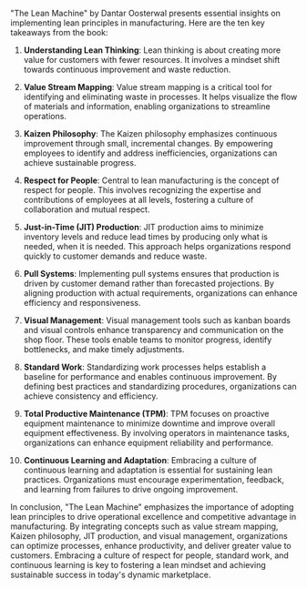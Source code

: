 "The Lean Machine" by Dantar Oosterwal presents essential insights on implementing lean principles in manufacturing. Here are the ten key takeaways from the book:

1. **Understanding Lean Thinking**: Lean thinking is about creating more value for customers with fewer resources. It involves a mindset shift towards continuous improvement and waste reduction.

2. **Value Stream Mapping**: Value stream mapping is a critical tool for identifying and eliminating waste in processes. It helps visualize the flow of materials and information, enabling organizations to streamline operations.

3. **Kaizen Philosophy**: The Kaizen philosophy emphasizes continuous improvement through small, incremental changes. By empowering employees to identify and address inefficiencies, organizations can achieve sustainable progress.

4. **Respect for People**: Central to lean manufacturing is the concept of respect for people. This involves recognizing the expertise and contributions of employees at all levels, fostering a culture of collaboration and mutual respect.

5. **Just-in-Time (JIT) Production**: JIT production aims to minimize inventory levels and reduce lead times by producing only what is needed, when it is needed. This approach helps organizations respond quickly to customer demands and reduce waste.

6. **Pull Systems**: Implementing pull systems ensures that production is driven by customer demand rather than forecasted projections. By aligning production with actual requirements, organizations can enhance efficiency and responsiveness.

7. **Visual Management**: Visual management tools such as kanban boards and visual controls enhance transparency and communication on the shop floor. These tools enable teams to monitor progress, identify bottlenecks, and make timely adjustments.

8. **Standard Work**: Standardizing work processes helps establish a baseline for performance and enables continuous improvement. By defining best practices and standardizing procedures, organizations can achieve consistency and efficiency.

9. **Total Productive Maintenance (TPM)**: TPM focuses on proactive equipment maintenance to minimize downtime and improve overall equipment effectiveness. By involving operators in maintenance tasks, organizations can enhance equipment reliability and performance.

10. **Continuous Learning and Adaptation**: Embracing a culture of continuous learning and adaptation is essential for sustaining lean practices. Organizations must encourage experimentation, feedback, and learning from failures to drive ongoing improvement.

In conclusion, "The Lean Machine" emphasizes the importance of adopting lean principles to drive operational excellence and competitive advantage in manufacturing. By integrating concepts such as value stream mapping, Kaizen philosophy, JIT production, and visual management, organizations can optimize processes, enhance productivity, and deliver greater value to customers. Embracing a culture of respect for people, standard work, and continuous learning is key to fostering a lean mindset and achieving sustainable success in today's dynamic marketplace.